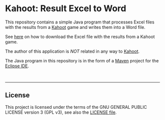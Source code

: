 # Kahoot: Result Excel to Word #

This repository contains a simple Java program that processes Excel files with the results from a 
[Kahoot](https://kahoot.com/) game and writes them into a Word file.

See [here](https://support.kahoot.com/hc/en-us/articles/115002308028-Reports-and-the-Reports-page) on how to download the Excel file with the results from a Kahoot game.

The author of this application is *NOT* related in any way to [Kahoot](https://kahoot.com/company/).

The Java program in this repository is in the form of a [Maven](http://maven.apache.org/) project for the [Eclipse IDE](https://www.eclipse.org).

<br>

----
## License ##

This project is licensed under the terms of the GNU GENERAL PUBLIC LICENSE version 3 (GPL v3), 
see also  the [LICENSE file](LICENSE.md).

<br>
